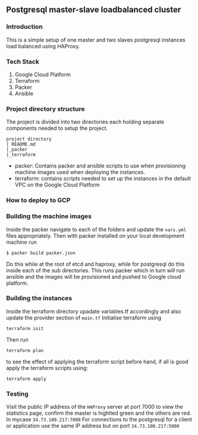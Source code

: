 ## Postgresql master-slave loadbalanced cluster

### Introduction
This is a simple setup of one master and two slaves postgresql instances load balanced using HAProxy.

### Tech Stack
1. Google Cloud Platform
2. Terraform
3. Packer
4. Ansible

 ### Project directory structure
 The project is divided into two directories each holding separate components needed to setup the project.
 ```
 project directory
 | README.md
 |_packer
 |_terraform
 ```
* packer: Contains packer and ansible scripts to use when provisioning machine images used when deploying the instances.
* terraform: contains scripts needed to set up the instances in the default VPC on the Google Cloud Platform

### How to deploy to GCP

### Building the machine images
Inside the packer navigate to each of the folders and update the `vars.yml` files appropriately.
Then with packer installed on your local development machine run
```
$ packer build packer.json
```
Do this while at the root of etcd and haproxy, while for postgresql do this inside each of the sub directories.
This runs packer which in turn will run ansible and the images will be provisioned and pushed to Google cloud platform.

### Building the instances
Inside the terraform directory upadate variables.tf accordingly and also update the provider section of `main.tf`
Initialise terraform using 
```
terraform init
```
Then run 
```
terraform plan
```
to see the effect of applying the terraform script before hand, if all is good apply the terraform scripts using:
```
terraform apply
```

### Testing
Visit the public IP address of the `HAProxy` server at port 7000 to view the statistics page, confirm the master is highlted green and the others are red. In mycase `34.73.100.217:7000`
For connections to the postgresql for a client or application use the same IP address but on port `34.73.100.217:5000`

